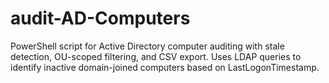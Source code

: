 # audit-AD-Computers
PowerShell script for Active Directory computer auditing with stale detection, OU-scoped filtering, and CSV export. Uses LDAP queries to identify inactive domain-joined computers based on LastLogonTimestamp.
